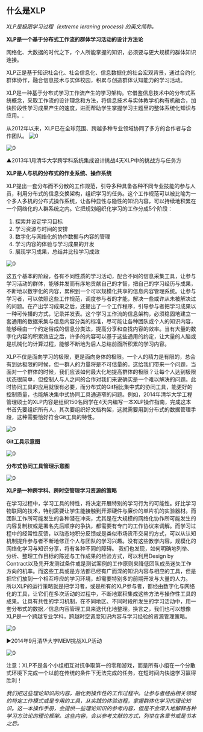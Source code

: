 ## 什么是XLP

*XLP是极限学习过程（extreme leraning process)  的英文简称。*

**XLP是一个基于分布式工作流的群体学习活动的设计方法论**

网络化、大数据的时代之下，个人所能掌握的知识，必须要与更大规模的群体知识连接。

XLP正是基于知识社会化、社会信息化、信息数据化的社会宏观背景，通过合约化群体协作，融合信息技术与实体校园，积累与创造群体认知能力的学习活动。

XLP是一种基于分布式学习工作流产生的学习架构。它借鉴信息技术中的分布式系统概念，采取工作流的设计理念和方法，将信息技术与实体教学机构有机融合，加快阶段性学习成果产生的速度，进而帮助学生掌握学习主题里的整体系统化知识与应用。.

从2012年以来，XLP已在全球范围、跨越多种专业领域协同了多方的合作者与合作团队。
![0](../assets/introduction/tmp/picture/what/08.jpg)

![0](../assets/introduction/tmp/picture/what/02.jpg)

▲2013年1月清华大学跨学科系统集成设计挑战4天XLP中的挑战方与任务方

 **XLP是人与机的分布式的作业系统、操作系统**

XLP提出一套分布而不分散的工作规范，引导多种具备各种不同专业技能的参与人员，利用分布式的信息交换架构，组织学习的任务。这个工作规范可以被比喻为一个多人多机的分布式操作系统，让各种显性与隐性的知识内容，可以持续地积累在一个网络化的人群系统之内。它把规划组织化学习的工作分成5个阶段：
1. 探索并设定学习目标
2. 学习资源与时间的安排
3. 数字化与网络化的协作数据与内容的管理
4. 学习内容的体验与学习成果的开发
5. 展现学习成果，总结并比较学习成效

![0](../assets/introduction/tmp/picture/what/03.jpg)

这五个基本的阶段，各有不同性质的学习活动，配合不同的信息采集工具，让参与学习活动的群体，能够并发而有序地贡献自己的才智，把自己的学习经历与成果，不断地以数字化的内容，累积到一个可以规模化共享的信息内容管理系统。让参与学习者，可以依照这些工作规范，调度参与者的才能，解决一些或许从未被解决过的问题。在产出学习成果之后，还提出了一个工作程序，引导参与者把学习成果以一种可传播的方式，记录并发表。这个学习工作流的信息架构，必须稳固地建立一套通用的数据采集与信息内容分类的标准，尽可能让各种团队或个人的知识内容，能够经由一个约定俗成的信息分类法，提高分享和查找内容的效率。当有大量的数字化内容的积累效应之后，许多的内容可以基于这些通用的约定，让大量的人脑或是机械化的计算过程，能够不断地为后人总结前面所积累的学习内容。

XLP不仅是面向学习的极限，更是面向身体的极限。一个人的精力是有限的，总会有到达极限的时候，但一群人的力量将是不可估量的。这给我们带来一个问题，当面对一个群体的时候，我们应该如何最大化地提高群体的极限？让每个人达到极限状态很简单，但控制人与人之间的合作对我们来说确实是一个难以解决的问题。此时协同工具的应用就很有必要，而分布式的Git相比集中式的协同工具，能更好的控制质量，也能解决集中式协同工具通道窄的问题。例如，2014年清华大学工程管理硕士的XLP内容是组织150名同学在4天内编写一本XLP操作指南，完成这本书首先要组织所有人，其次要组织好文档构架，这就需要用到分布式的数据管理手段，这种需要恰好符合Git工具的特性。

![0](../assets/introduction/tmp/picture/what/10.jpg)

**Git工具示意图**

![0](../assets/introduction/tmp/picture/what/07.jpg)

**分布式协同工具管理示意图**

![0](../assets/introduction/tmp/picture/what/04.jpg)

**XLP是一种跨学科、跨时空管理学习资源的策略**

在学习过程中，学习工具的特性，将决定开展特别的学习行为的可能性。好比学习物联网的技术，特别需要让学生能接触到开源硬件与廉价的单片机的实验器材。而团队工作所可能发生的各种潜在冲突，尤其是在大规模的网络化协作所可能发生的内容复制权或是署名先后顺序的争执，都需要有专门的工作协议来调解。而学习过程中的经常性反馈，以动态地积分反馈或是类似市场货币交易的方式，可以从认知机制提升参与者不断地修正个人与团队的学习兴趣。没有这些教学内容，规模化的网络化学习与知识分享，将有各种不同的障碍。
我们也发现，如何明确地列举、分析、整理工作目标的陈述与工作成果的检验方式，可以利用Design by Contract以及先开发测试条件或是测试案例的工作原则来降低团队成员迷失工作方向的机率。而这些工具或是方法都已经有广而深的知识内容与相应的工具，但是把它们放到一个相互呼应的学习环境，却需要特别多的前期开发与大量的人力。
所以XLP的运行策略就是把学习者，或是所有的XLP参与者，都经由数字化与网络化的工具，让它们在多次活动的过程中，不断地累积集成这些方法与操作性工具的成果。让具有共性的学习机制，在不同地区、不同时段所发生的学习活动中，用一套分布式的数据／信息内容管理工具来迭代化地整理。换言之，我们也可以想像XLP是一个跨越专业学科，跨越时空调度知识内容与学习经验的资源管理策略。

![0](../assets/introduction/tmp/picture/what/05.jpg)

►2014年9月清华大学MEM挑战XLP活动

![0](../assets/introduction/tmp/picture/what/06.jpg)

注意：XLP不是各个小组相互对抗争取第一的零和游戏，而是所有小组在一个分散式环境下完成一个以前在传统的条件下无法完成的任务，在短时间内快速学习赢得胜利！

*我们把这些理论知识的内容，融化到操作性的工作过程中。让参与者经由相关领域的特定工作模式或是专用的工具，从实践的体验进程，掌握群体化学习的理论知识。这一本操作手册，会提供一些理论知识的参考内容，但是不会深入地解释各种学习方法论的理论框架。这些内容，会以参考文献的方式，列举在各章节或是书本之后。*



